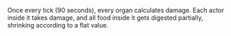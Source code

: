 Once every tick (90 seconds), every organ calculates damage. Each actor inside
it takes damage, and all food inside it gets digested partially, shrinking
according to a flat value.
